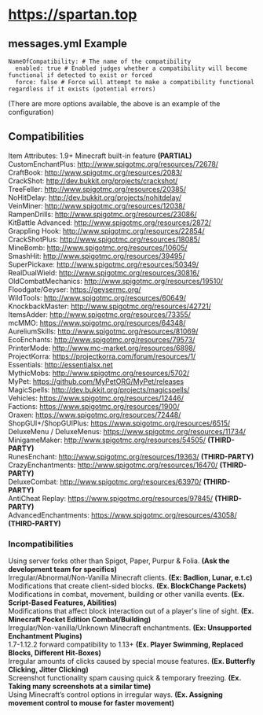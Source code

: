# https://spartan.top
 
## messages.yml Example
```
NameOfCompatibility: # The name of the compatibility
  enabled: true # Enabled judges whether a compatibility will become functional if detected to exist or forced
  force: false # Force will attempt to make a compatibility functional regardless if it exists (potential errors)
```
(There are more options available, the above is an example of the configuration)

## Compatibilities
Item Attributes: 1.9+ Minecraft built-in feature <b>(PARTIAL)</b><br>
CustomEnchantPlus: http://www.spigotmc.org/resources/72678/<br>
CraftBook: http://www.spigotmc.org/resources/2083/<br>
CrackShot: http://dev.bukkit.org/projects/crackshot/<br>
TreeFeller: http://www.spigotmc.org/resources/20385/<br>
NoHitDelay: http://dev.bukkit.org/projects/nohitdelay/<br>
VeinMiner: http://www.spigotmc.org/resources/12038/<br>
RampenDrills: http://www.spigotmc.org/resources/23086/<br>
KitBattle Advanced: http://www.spigotmc.org/resources/2872/<br>
Grappling Hook: http://www.spigotmc.org/resources/22854/<br>
CrackShotPlus: http://www.spigotmc.org/resources/18085/<br>
MineBomb: http://www.spigotmc.org/resources/10605/<br>
SmashHit: http://www.spigotmc.org/resources/39495/<br>
SuperPickaxe: http://www.spigotmc.org/resources/50349/<br>
RealDualWield: http://www.spigotmc.org/resources/30816/<br>
OldCombatMechanics: http://www.spigotmc.org/resources/19510/<br>
Floodgate/Geyser: https://geysermc.org/<br>
WildTools: http://www.spigotmc.org/resources/60649/<br>
KnockbackMaster: http://www.spigotmc.org/resources/42721/<br>
ItemsAdder: http://www.spigotmc.org/resources/73355/<br>
mcMMO: https://www.spigotmc.org/resources/64348/<br>
AureliumSkills: http://www.spigotmc.org/resources/81069/<br>
EcoEnchants: http://www.spigotmc.org/resources/79573/<br>
PrinterMode: http://www.mc-market.org/resources/6898/<br>
ProjectKorra: https://projectkorra.com/forum/resources/1/<br>
Essentials: http://essentialsx.net<br>
MythicMobs: http://www.spigotmc.org/resources/5702/<br>
MyPet: https://github.com/MyPetORG/MyPet/releases<br>
MagicSpells: http://dev.bukkit.org/projects/magicspells/<br>
Vehicles: https://www.spigotmc.org/resources/12446/<br>
Factions: https://www.spigotmc.org/resources/1900/<br>
Oraxen: https://www.spigotmc.org/resources/72448/<br>
ShopGUI+/ShopGUIPlus: https://www.spigotmc.org/resources/6515/<br>
DeluxeMenu / DeluxeMenus: https://www.spigotmc.org/resources/11734/<br>
MinigameMaker: http://www.spigotmc.org/resources/54505/ <b>(THIRD-PARTY)</b><br>
RunesEnchant: http://www.spigotmc.org/resources/19363/ <b>(THIRD-PARTY)</b><br>
CrazyEnchantments: http://www.spigotmc.org/resources/16470/ <b>(THIRD-PARTY)</b><br>
DeluxeCombat: http://www.spigotmc.org/resources/63970/ <b>(THIRD-PARTY)</b><br>
AntiCheat Replay: https://www.spigotmc.org/resources/97845/ <b>(THIRD-PARTY)</b><br>
AdvancedEnchantments: https://www.spigotmc.org/resources/43058/ <b>(THIRD-PARTY)</b>

### Incompatibilities
Using server forks other than Spigot, Paper, Purpur & Folia. <b>(Ask the development team for specifics)</b><br>
Irregular/Abnormal/Non-Vanilla Minecraft clients. <b>(Ex: Badlion, Lunar, e.t.c)</b><br>
Modifications that create client-sided blocks. <b>(Ex. BlockChange Packets)</b><br>
Modifications in combat, movement, building or other vanilla events. <b>(Ex. Script-Based Features, Abilities)</b><br>
Modifications that affect block interaction out of a player's line of sight. <b>(Ex. Minecraft Pocket Edition Combat/Building)</b><br>
Irregular/Non-vanilla/Unknown Minecraft enchantments. <b>(Ex: Unsupported Enchantment Plugins)</b><br>
1.7-1.12.2 forward compatibility to 1.13+ <b>(Ex. Player Swimming, Replaced Blocks, Different Hit-Boxes)</b><br>
Irregular amounts of clicks caused by special mouse features. <b>(Ex. Butterfly Clicking, Jitter Clicking)</b><br>
Screenshot functionality spam causing quick & temporary freezing. <b>(Ex. Taking many screenshots at a similar time)</b><br>
Using Minecraft’s control options in irregular ways. <b>(Ex. Assigning movement control to mouse for faster movement)</b>
